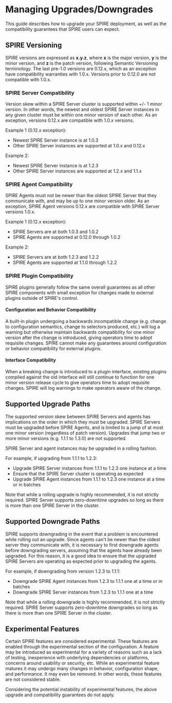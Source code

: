 # Managing Upgrades/Downgrades

This guide describes how to upgrade your SPIRE deployment, as well as the compatibility guarantees that SPIRE users can expect.

## SPIRE Versioning

SPIRE versions are expressed as **x.y.z**, where **x** is the major version, **y** is the minor version, and **z** is the patch version, following Semantic Versioning terminology. The last pre-1.0 versions are 0.12.x, which as an exception have compatibility warranties with 1.0.x. Versions prior to 0.12.0 are not compatible with 1.0.x.

### SPIRE Server Compatibility

Version skew within a SPIRE Server cluster is supported within +/- 1 minor version. In other words, the newest and oldest SPIRE Server instances in any given cluster must be within one minor version of each other. As an exception, versions 0.12.x are compatible with 1.0.x versions.

Example 1 (0.12.x exception):

* Newest SPIRE Server instance is at 1.0.3
* Other SPIRE Server instances are supported at 1.0.x and 0.12.x

Example 2:

* Newest SPIRE Server instance is at 1.2.3
* Other SPIRE Server instances are supported at 1.2.x and 1.1.x

### SPIRE Agent Compatibility

SPIRE Agents must not be newer than the oldest SPIRE Server that they communicate with, and may be up to one minor version older. As an exception, SPIRE Agent versions 0.12.x are compatible with SPIRE Server versions 1.0.x.

Example 1 (0.12.x exception):

* SPIRE Servers are at both 1.0.3 and 1.0.2
* SPIRE Agents are supported at 0.12.0 through 1.0.2

Example 2:

* SPIRE Servers are at both 1.2.3 and 1.2.2
* SPIRE Agents are supported at 1.1.0 through 1.2.2

### SPIRE Plugin Compatibility

SPIRE plugins generally follow the same overall guarantees as all other SPIRE components with small exception for changes made to external plugins outside of SPIRE's control.

#### Configuration and Behavior Compatibility

A built-in plugin undergoing a backwards incompatible change (e.g. change to configuration semantics, change to selectors produced, etc.) will log a warning but otherwise maintain backwards compatibility for one minor version after the change is introduced, giving operators time to adopt requisite changes.
SPIRE cannot make any guarantees around configuration or behavior compatibility for external plugins.

#### Interface Compatibility

When a breaking change is introduced to a plugin interface, existing plugins compiled against the old interface will still continue to function for one minor version release cycle to give operators time to adopt requisite changes. SPIRE will log warnings to make operators aware of the change.

## Supported Upgrade Paths

The supported version skew between SPIRE Servers and agents has implications on the order in which they must be upgraded. SPIRE Servers must be upgraded before SPIRE Agents, and is limited to a jump of at most one minor version (regardless of patch version). Upgrades that jump two or more minor versions (e.g. 1.1.1 to 1.3.0) are not supported.

SPIRE Server and agent instances may be upgraded in a rolling fashion.

For example, if upgrading from 1.1.1 to 1.2.3:

* Upgrade SPIRE Server instances from 1.1.1 to 1.2.3 one instance at a time
* Ensure that the SPIRE Server cluster is operating as expected
* Upgrade SPIRE Agent instances from 1.1.1 to 1.2.3 one instance at a time or in batches

Note that while a rolling upgrade is highly recommended, it is not strictly required. SPIRE Server supports zero-downtime upgrades so long as there is more than one SPIRE Server in the cluster.

## Supported Downgrade Paths

SPIRE supports downgrading in the event that a problem is encountered while rolling out an upgrade. Since agents can't be newer than the oldest server they communicate with, it is necessary to first downgrade agents before downgrading servers, assuming that the agents have already been upgraded. For this reason, it is a good idea to ensure that the upgraded SPIRE Servers are operating as expected prior to upgrading the agents.

For example, if downgrading from version 1.2.3 to 1.1.1:

* Downgrade SPIRE Agent instances from 1.2.3 to 1.1.1 one at a time or in batches
* Downgrade SPIRE Server instances from 1.2.3 to 1.1.1 one at a time

Note that while a rolling downgrade is highly recommended, it is not strictly required. SPIRE Server supports zero-downtime downgrades so long as there is more than one SPIRE Server in the cluster.

## Experimental Features

Certain SPIRE features are considered experimental. These features are enabled through the experimental section of the configuration. A feature may be introduced as experimental for a variety of reasons such as a lack of testing, inexperience with underlying dependencies or platforms, concerns around usability or security, etc. While an experimental feature matures it may undergo many changes in behavior, configuration shape, and performance. It may even be removed. In other words, these features are not considered stable.

Considering the potential instability of experimental features, the above upgrade and compatibility guarantees do not apply.
